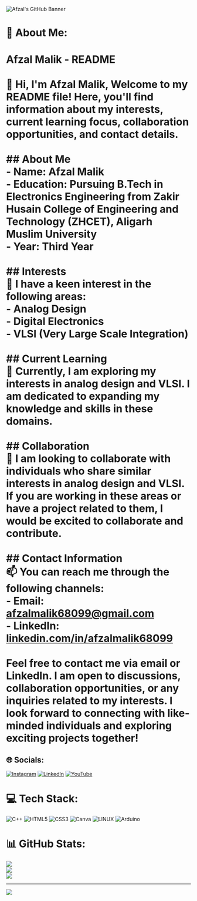 ![Afzal's GitHub Banner](https://github.com/afzalamu/personal-portfolio/blob/main/images/68747470733a2f2f7062732e7477696d672e636f6d2f70726f66696c655f62616e6e6572732f313533393438383237373935343436353739332f313635353837373839382f3135303078353030.jpeg?raw=true)
# 💫 About Me:
# Afzal Malik - README<br><br>👋 Hi, I'm Afzal Malik, Welcome to my README file! Here, you'll find information about my interests, current learning focus, collaboration opportunities, and contact details.<br><br>## About Me<br>- Name: Afzal Malik<br>- Education: Pursuing B.Tech in Electronics Engineering from Zakir Husain College of Engineering and Technology (ZHCET), Aligarh Muslim University<br>- Year: Third Year<br><br>## Interests<br>👀 I have a keen interest in the following areas:<br>- Analog Design<br>- Digital Electronics<br>- VLSI (Very Large Scale Integration)<br><br>## Current Learning<br>🌱 Currently, I am exploring my interests in analog design and VLSI. I am dedicated to expanding my knowledge and skills in these domains.<br><br>## Collaboration<br>💞️ I am looking to collaborate with individuals who share similar interests in analog design and VLSI. If you are working in these areas or have a project related to them, I would be excited to collaborate and contribute.<br><br>## Contact Information<br>📫 You can reach me through the following channels:<br>- Email: afzalmalik68099@gmail.com<br>- LinkedIn: [linkedin.com/in/afzalmalik68099](www.linkedin.com/in/afzalmalik68099)<br><br>Feel free to contact me via email or LinkedIn. I am open to discussions, collaboration opportunities, or any inquiries related to my interests. I look forward to connecting with like-minded individuals and exploring exciting projects together!<br>


## 🌐 Socials:
[![Instagram](https://img.shields.io/badge/Instagram-%23E4405F.svg?logo=Instagram&logoColor=white)](https://instagram.com/affzzll) [![LinkedIn](https://img.shields.io/badge/LinkedIn-%230077B5.svg?logo=linkedin&logoColor=white)](https://linkedin.com/in/afzalmalik68099) [![YouTube](https://img.shields.io/badge/YouTube-%23FF0000.svg?logo=YouTube&logoColor=white)](https://youtube.com/@https://youtube.com/@MidnightEngineer) 

# 💻 Tech Stack:
![C++](https://img.shields.io/badge/c++-%2300599C.svg?style=flat-square&logo=c%2B%2B&logoColor=white) ![HTML5](https://img.shields.io/badge/html5-%23E34F26.svg?style=flat-square&logo=html5&logoColor=white) ![CSS3](https://img.shields.io/badge/css3-%231572B6.svg?style=flat-square&logo=css3&logoColor=white) ![Canva](https://img.shields.io/badge/Canva-%2300C4CC.svg?style=flat-square&logo=Canva&logoColor=white) ![LINUX](https://img.shields.io/badge/Linux-FCC624?style=flat-square&logo=linux&logoColor=black) ![Arduino](https://img.shields.io/badge/-Arduino-00979D?style=flat-square&logo=Arduino&logoColor=white)
# 📊 GitHub Stats:
![](https://github-readme-stats.vercel.app/api?username=afzalamu&theme=dark&hide_border=false&include_all_commits=true&count_private=true)<br/>
![](https://github-readme-streak-stats.herokuapp.com/?user=afzalamu&theme=dark&hide_border=false)<br/>
![](https://github-readme-stats.vercel.app/api/top-langs/?username=afzalamu&theme=dark&hide_border=false&include_all_commits=true&count_private=true&layout=compact)

---
[![](https://visitcount.itsvg.in/api?id=afzalamu&icon=0&color=0)](https://visitcount.itsvg.in)

<!-- Proudly created with GPRM ( https://gprm.itsvg.in ) -->
